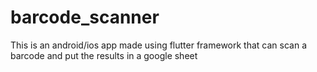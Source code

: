 # barcode_scanner
This is an android/ios app made using flutter framework that can scan a barcode and put the results in a google sheet
